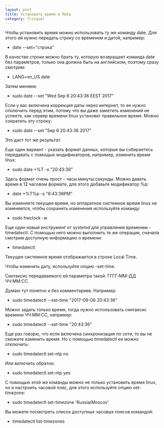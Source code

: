 ```yaml
---
layout: post
title: Установить время в Mate
category: Trisquel
---
```


Чтобы установить время можно использовать ту же команду date. Для этого ей нужно передать строку со временем и датой, например:

- date --set="строка"

В качестве строки можно брать ту, которую возвращает команда date без параметров, только она должна быть на английском, поэтому сразу смотрим:

- LANG=en_US date

Затем меняем:

- sudo date --set "Wed Sep 6 20:43:36 EEST 2017"

Если у вас включена коррекция даты через интернет, то ее нужно отключить перед этим, потому что вы даже заметить изменений не успеете, как сервер времени linux установит правильное время. Можно сократить эту строку:

- sudo date --set "Sep 6 20:43:36 2017"

Это даст тот же результат. 

Еще один вариант - указать формат данных, которые вы собираетесь передавать с помощью модификаторов, например, изменить время linux:

- sudo date +%T -s "20:43:36"

Здесь формат очень прост - часы:минуты:секунды. Можно давать время в 12 часовом формате, для этого добавьте модификатор %p:

- date +%T%p -s "8:43:36PM"

Вы изменяете текущее время, но аппаратное системное время linux не изменяется, чтобы сохранить изменения используйте команду:

- sudo hwclock -w

Еще один новый инструмент от systemd для управления временем - timedatectl. С помощью него можно выполнить те же операции, сначала смотрим доступную информацию о времени:

- timedatectl

Текущее системное время отображается в строке Local Time. 

Чтобы изменить дату, используйте опцию -set-time. 

Синтаксис передаваемого ей параметра такой: ГГГГ-ММ-ДД ЧЧ:ММ:СС. 

Думаю тут понятно и без комментариев. Например:

- sudo timedatectl --set-time "2017-09-06 20:43:36"

Можно задать только время, тогда нужно использовать синтаксис времени ЧЧ:ММ:СС, например:

- sudo timedatectl --set-time "20:43:36"

Еще раз говорю, что если включена синхронизация по сети, то вы не сможете изменить время. Но с помощью timedatectl ее можно отключить:

- sudo timedatectl set-ntp no

Или включить обратно:

- sudo timedatectl set-ntp yes

C помощью этой же команды можно не только установить время linux, но и настроить часовой пояс, для этого используйте опцию set-timezone:

- sudo timedatectl set-timezone 'Russia/Moscov'

Вы можете посмотреть список доступных часовых поясов командой:

- timedatectl list-timezones